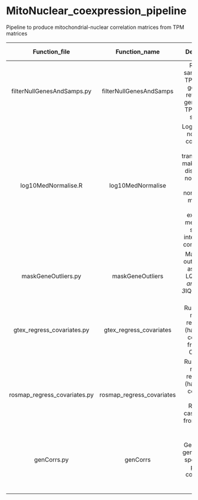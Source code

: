 # MitoNuclear_coexpression_pipeline
Pipeline to produce mitochondrial-nuclear correlation matrices from TPM matrices 

|         Function_file        |       Function_name       |                                                                                            Description                                                                                            |                                                                                                                      Input                                                                                                                      |                             Output                             |              Dataset specific              |
|:----------------------------:|:-------------------------:|:-------------------------------------------------------------------------------------------------------------------------------------------------------------------------------------------------:|:-----------------------------------------------------------------------------------------------------------------------------------------------------------------------------------------------------------------------------------------------:|:--------------------------------------------------------------:|:------------------------------------------:|
| filterNullGenesAndSamps.py   | filterNullGenesAndSamps   | Removes samples with TPM=0 in all genes and retains only genes where TPM>0 in all samples.                                                                                                        | One or more .csv files in the format: rows=samples, columns=genes                                                                                                                                                                               | Filtered .csv file                                             | No                                         |
| log10MedNormalise.R          | log10MedNormalise         | Log10 median normalises counts. The log10 transformation makes sample distributions normal, then median normalisation makes the sample expression medians the same for inter-sample comparability | One or more .csv files in the format: cols=samples, rows=genes                                                                                                                                                                                  | Log10 median normalised .csv   file                            | No                                         |
| maskGeneOutliers.py          | maskGeneOutliers          | Masks gene outlier values as follows: LQ+/- 3*IQR and UQ+/- 3*IQR with NaN value                                                                                                                  | One or more .csv files in the format: rows=samples, columns=genes                                                                                                                                                                               | Masked outliers .csv file                                      | No                                         |
| gtex_regress_covariates.py   | gtex_regress_covariates   | Runs a linear model to regress out (hardcoded) covariates from GTEx CNS data                                                                                                                      | 1. One or more .csv files in the format: rows=samples, columns=genes; 2. Metadata from GTEx portal; 3. Phenotype data from GTEx portal                                                                                                          | Covariate corrected residuals   .csv file                      | Yes: GTEX V6p CNS                          |
| rosmap_regress_covariates.py | rosmap_regress_covariates | Runs a linear model to regress out (hardcoded) covariates from ROS/MAP case-control frontal cortex data                                                                                           | 1. One or more .csv files in the format: rows=samples, columns=genes; 2. Metadata from the Synapse portal including ROS/MAP ID table, clinical metadata and RNAseq metadata (preprocessing of this done using ROSMAP_preprocess_and_covs.ipynb) | Covariate corrected residuals   .csv file                      | YES: ROS/MAP case-control frontal   cortex |
| genCorrs.py                  | genCorrs                  | Generates all gene pairwise spearman or pearson correlations                                                                                                                                      | One or more .csv files in the format: rows=samples, columns=genes                                                                                                                                                                               | 1. correlation matrix .csv file;   2. p-value matrix .csv file | No                                         |
|                              |                           |                                                                                                                                                                                                   |                                                                                                                                                                                                                                                 |                                                                |                                            |
|                              |                           |                                                                                                                                                                                                   |                                                                                                                                                                                                                                                 |                                                                |                                            |
|                              |                           |  
